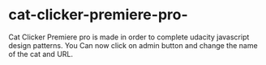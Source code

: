 # cat-clicker-premiere-pro-
Cat Clicker Premiere pro is made in order to complete udacity javascript design patterns.
You Can now click on admin button and change the name of the cat and URL.
